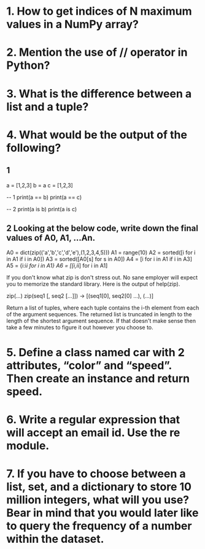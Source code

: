 # 1. How to get indices of N maximum values in a NumPy array?

# 2. Mention the use of // operator in Python?

# 3. What is the difference between a list and a tuple?

# 4. What would be the output of the following?

## 1

a = [1,2,3]
b = a
c = [1,2,3]

-- 1
print(a == b)
print(a == c)

-- 2
print(a is b)
print(a is c)

## 2 Looking at the below code, write down the final values of A0, A1, ...An.

A0 = dict(zip(('a','b','c','d','e'),(1,2,3,4,5)))
A1 = range(10)
A2 = sorted([i for i in A1 if i in A0])
A3 = sorted([A0[s] for s in A0])
A4 = [i for i in A1 if i in A3]
A5 = {i:i*i for i in A1}
A6 = [[i,i*i] for i in A1]

If you don't know what zip is don't stress out. No sane employer will expect you to memorize the standard library. Here is the output of help(zip).

zip(...)
zip(seq1 [, seq2 [...]]) -> [(seq1[0], seq2[0] ...), (...)]

Return a list of tuples, where each tuple contains the i-th element
from each of the argument sequences. The returned list is truncated
in length to the length of the shortest argument sequence.
If that doesn't make sense then take a few minutes to figure it out however you choose to.

# 5. Define a class named car with 2 attributes, “color” and “speed”. Then create an instance and return speed.

# 6. Write a regular expression that will accept an email id. Use the re module.

# 7. If you have to choose between a list, set, and a dictionary to store 10 million integers, what will you use? Bear in mind that you would later like to query the frequency of a number within the dataset.
